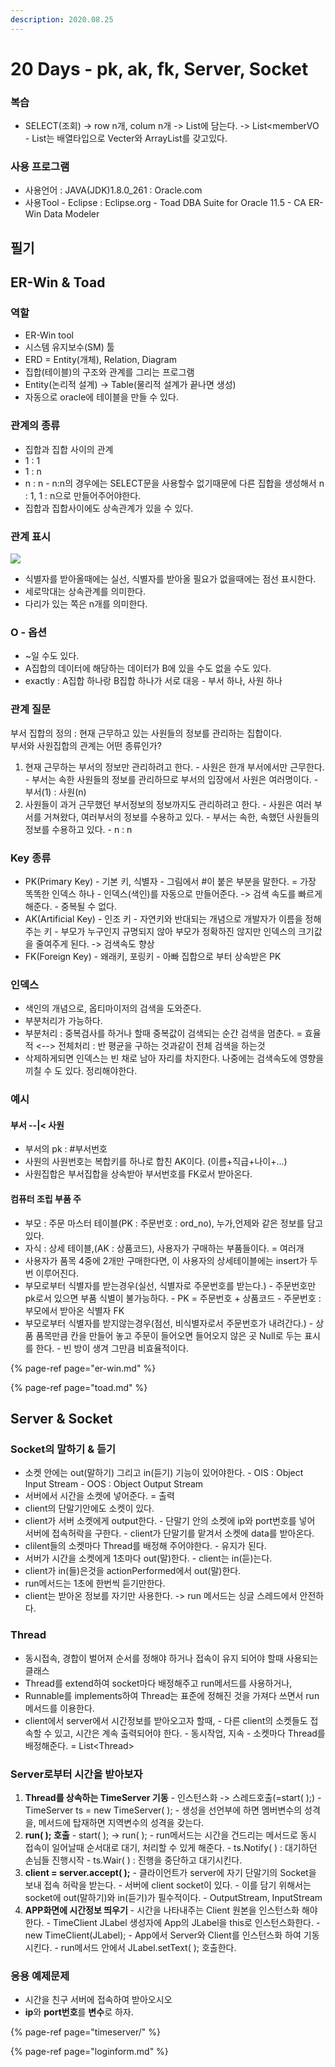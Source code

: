 ```yaml
---
description: 2020.08.25
---
```


# 20 Days - pk, ak, fk, Server, Socket

### 복습

* SELECT\(조회\) -&gt; row n개, colum n개 -&gt; List에 담는다. -&gt; List&lt;memberVO - List는 배열타입으로 Vecter와 ArrayList를 갖고있다.

### 사용 프로그램

* 사용언어 : JAVA\(JDK\)1.8.0\_261 : Oracle.com
* 사용Tool  - Eclipse : Eclipse.org - Toad DBA Suite for Oracle 11.5 - CA ER-Win Data Modeler

## 필기

## ER-Win & Toad

### 역할

* ER-Win tool
* 시스템 유지보수\(SM\) 툴
* ERD = Entity\(개체\), Relation, Diagram
* 집합\(테이블\)의 구조와 관계를 그리는 프로그램
* Entity\(논리적 설계\) -&gt; Table\(물리적 설계가 끝나면 생성\)
* 자동으로 oracle에 테이블을 만들 수 있다.

### 관계의 종류

* 집합과 집합 사이의 관계
* 1 : 1
* 1 : n
* n : n -  n:n의 경우에는 SELECT문을 사용할수 없기때문에 다른 집합을 생성해서 n : 1, 1 : n으로 만들어주어야한다.
* 집합과 집합사이에도 상속관계가 있을 수 있다.

### 관계 표시

![](../../.gitbook/assets/kakaotalk_20200826_103322430.png)

* 식별자를 받아올때에는 실선, 식별자를 받아올 필요가 없을때에는 점선 표시한다.
* 세로막대는 상속관계를 의미한다.
* 다리가 있는 쪽은 n개를 의미한다.

### O - 옵션

* ~일 수도 있다.
* A집합의 데이터에 해당하는 데이터가 B에 있을 수도 없을 수도 있다.
* exactly : A집합 하나랑 B집합 하나가 서로 대응 - 부서 하나, 사원 하나

### 관계 질문

부서 집합의 정의 : 현재 근무하고 있는 사원들의 정보를 관리하는 집합이다.  
부서와 사원집합의 관계는 어떤 종류인가?

1. 현재 근무하는 부서의 정보만 관리하려고 한다. - 사원은 한개 부서에서만 근무한다. - 부서는 속한 사원들의 정보를 관리하므로 부서의 입장에서 사원은 여러명이다. - 부서\(1\) : 사원\(n\)
2. 사원들이 과거 근무했던 부서정보의 정보까지도 관리하려고 한다. - 사원은 여러 부서를 거쳐왔다, 여러부서의 정보를 수용하고 있다. - 부서는 속한, 속했던 사원들의 정보를 수용하고 있다. - n : n

### Key 종류

* PK\(Primary Key\) - 기본 키, 식별자 - 그림에서 \#이 붙은 부분을 말한다. = 가장 똑똑한 인덱스 하나 - 인덱스\(색인\)를 자동으로 만들어준다. -&gt; 검색 속도를 빠르게 해준다. - 중복될 수 없다.
* AK\(Artificial Key\) - 인조 키 - 자연키와 반대되는 개념으로 개발자가 이름을 정해주는 키 - 부모가 누구인지 규명되지 않아 부모가 정확하진 않지만 인덱스의 크기값을 줄여주게 된다. -&gt; 검색속도 향상
* FK\(Foreign Key\) - 왜래키, 포링키 - 아빠 집합으로 부터 상속받은 PK

### 인덱스

* 색인의 개념으로,  옵티마이저의 검색을 도와준다.
* 부분처리가 가능하다.
* 부분처리 : 중복검사를 하거나 할때 중복값이 검색되는 순간 검색을 멈춘다. = 효율적  &lt;--&gt; 전체처리 : 반 평균을 구하는 것과같이 전체 검색을 하는것
* 삭제하게되면 인덱스는 빈 채로 남아 자리를 차지한다. 나중에는 검색속도에 영향을 끼칠 수 도 있다. 정리해야한다.

### 예시

#### 부서 --\|&lt; 사원

* 부서의 pk : \#부서번호
* 사원의 사원번호는 복합키를 하나로 합친 AK이다. \(이름+직급+나이+...\)
* 사원집합은 부서집합을 상속받아 부서번호를 FK로서 받아온다.

#### 컴퓨터 조립 부품 주

* 부모 : 주문 마스터 테이블\(PK : 주문번호 : ord\_no\), 누가,언제와 같은 정보를 담고있다.  
* 자식 : 상세 테이블,\(AK : 상품코드\), 사용자가 구매하는 부품들이다. = 여러개
* 사용자가 품목 4중에 2개만 구매한다면, 이 사용자의 상세테이블에는 insert가 두번 이루어진다.
* 부모로부터 식별자를 받는경우\(실선, 식별자로 주문번호를 받는다.\)  - 주문번호만 pk로서 있으면 부품 식별이 불가능하다.  - PK = 주문번호 + 상품코드 - 주문번호 : 부모에서 받아온 식별자 FK
* 부모로부터 식별자를 받지않는경우\(점선, 비식별자로서 주문번호가 내려간다.\) - 상품 품목만큼 칸을 만들어 놓고 주문이 들어오면 들어오지 않은 곳 Null로 두는 표시를 한다. - 빈 방이 생겨 그만큼 비효율적이다.

{% page-ref page="er-win.md" %}

{% page-ref page="toad.md" %}

## Server & Socket

### Socket의 말하기 & 듣기

* 소켓 안에는 out\(말하기\) 그리고 in\(듣기\) 기능이 있어야한다. - OIS : Object Input Stream - OOS : Object Output Stream
* 서버에서 시간을 소켓에 넣어준다. = 출력
* client의 단말기안에도 소켓이 있다. 
* client가 서버 소켓에게 output한다. - 단말기 안의 소켓에 ip와 port번호를 넣어 서버에 접속허락을 구한다. - client가 단말기를 맡겨서 소켓에 data를 받아온다.
* clilent들의 소켓마다 Thread를 배정해 주어야한다. - 유지가 된다.
* 서버가 시간을 소켓에게 1초마다 out\(말\)한다. - client는 in\(듣\)는다.
* client가 in\(들\)은것을 actionPerformed에서 out\(말\)한다.
* run메서드는 1초에 한번씩 듣기만한다.
* client는 받아온 정보를 자기만 사용한다. -&gt; run 메서드는 싱글 스레드에서 안전하다.

### Thread

* 동시접속, 경합이 벌어져 순서를 정해야 하거나 접속이 유지 되어야 할때 사용되는 클래스
* Thread를 extend하여 socket마다 배정해주고 run메서드를 사용하거나,
* Runnable를 implements하여 Thread는 표준에 정해진 것을 가져다 쓰면서 run메서드를 이용한다.
* client에서 server에서 시간정보를 받아오고자 할때,  - 다른 client의 소켓들도 접속할 수 있고, 시간은 계속 출력되어야 한다. - 동시작업, 지속 - 소켓마다 Thread를 배정해준다. = List&lt;Thread&gt;

### Server로부터 시간을 받아보자

1. **Thread를 상속하는 TimeServer 기동** - 인스턴스화 -&gt; 스레드호출\(=start\( \);\) - TimeServer ts = new TimeServer\( \); - 생성을 선언부에 하면 멤버변수의 성격을, 메서드에 탑재하면 지역변수의 성격을 갖는다.
2. **run\( \); 호출** - start\( \); -&gt; run\( \);  - run메서드는 시간을 건드리는 메서드로 동시 접속이 일어날때 순서대로 대기, 처리할 수 있게 해준다. - ts.Notify\( \) : 대기하던 손님들 진행시작 - ts.Wair\( \) : 진행을 중단하고 대기시킨다.
3. **client = server.accept\( \);** - 클라이언트가 server에 자기 단말기의 Socket을 보내 접속 허락을 받는다. - 서버에 client socket이 있다. - 이를 담기 위해서는 socket에 out\(말하기\)와 in\(듣기\)가 필수적이다. - OutputStream, InputStream
4. **APP화면에 시간정보 띄우기** - 시간을 나타내주는 Client 원본을 인스턴스화 해야한다. - TimeClient JLabel 생성자에 App의 JLabel을 this로 인스턴스화한다. - new TimeClient\(JLabel\); - App에서 Server와 Client를 인스턴스화 하여 기동시킨다. - run메서드 안에서 JLabel.setText\( \); 호출한다.

### 응용 예제문제 

* 시간을 친구 서버에 접속하여 받아오시오
* **ip**와 **port번호**를 **변수**로 하자.

{% page-ref page="timeserver/" %}

{% page-ref page="loginform.md" %}



